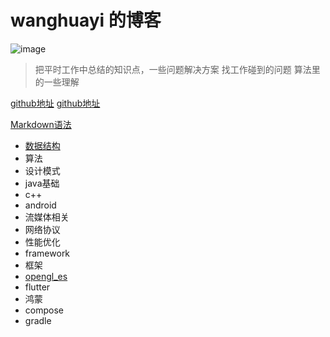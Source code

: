 # wanghuayi 的博客
![image](https:/asugar.github.io/imgs/index.webp)

> 把平时工作中总结的知识点，一些问题解决方案
> 找工作碰到的问题
> 算法里的一些理解

<a href="https://asugar.github.io/" title="超链接title">github地址</a>
[github地址](https://asugar.github.io/ "hi")


[Markdown语法](https://markdown.com.cn/basic-syntax/links.html)

- [数据结构][1]
- 算法
- 设计模式
- java基础
- c++
- android
- 流媒体相关
- 网络协议
- 性能优化
- framework
- 框架
- [opengl_es][6]
- flutter
- 鸿蒙
- compose
- gradle

[1]: https://asugar.github.io/some.md "数据结构"
[6]: https://asugar.github.io/opengl_es "epengl_es"